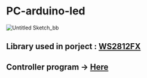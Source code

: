 # PC-arduino-led 

![Untitled Sketch_bb](https://user-images.githubusercontent.com/26821449/55400755-6b2ae600-5557-11e9-8895-78ff7b81aeb5.png)


## Library used in porject : [WS2812FX](https://github.com/kitesurfer1404/WS2812FX)
## Controller program -> [Here](https://github.com/SWAT10101/LED_Program_Control)
